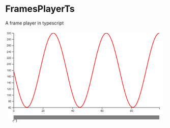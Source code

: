 # FramesPlayerTs
A frame player in typescript

![Spectrum reader](demo/capture.gif "Simple spectrum reader")
